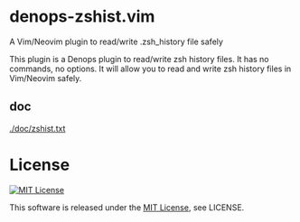 # denops-zshist.vim

A Vim/Neovim plugin to read/write .zsh_history file safely

This plugin is a Denops plugin to read/write zsh history files.
It has no commands, no options.
It will allow you to read and write zsh history files in Vim/Neovim safely.

## doc

[./doc/zshist.txt](./doc/zshist.txt)

# License

[![MIT License](http://img.shields.io/badge/license-MIT-blue.svg)](http://www.opensource.org/licenses/MIT)

This software is released under the
[MIT License](http://www.opensource.org/licenses/MIT), see LICENSE.
